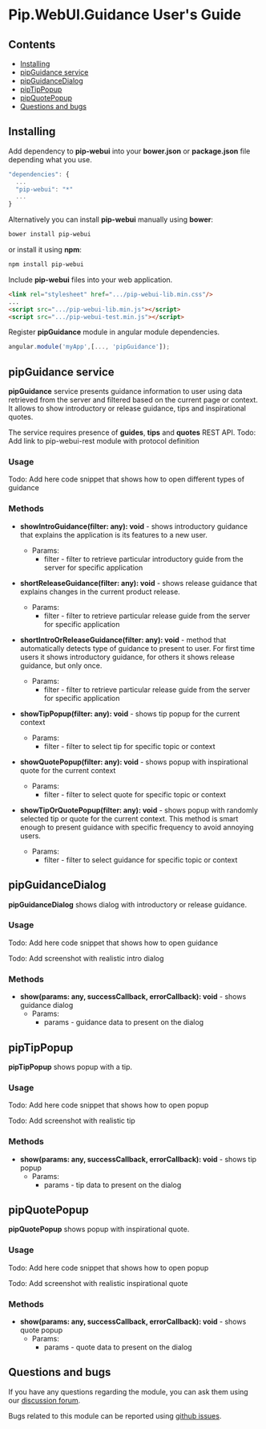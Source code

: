 # Pip.WebUI.Guidance User's Guide

## <a name="contents"></a> Contents
- [Installing](#install)
- [pipGuidance service](#guidance_service)
- [pipGuidanceDialog](#guidance_dialog)
- [pipTipPopup](#tip_popup)
- [pipQuotePopup](#quote_popup)
- [Questions and bugs](#issues)


## <a name="install"></a> Installing

Add dependency to **pip-webui** into your **bower.json** or **package.json** file depending what you use.
```javascript
"dependencies": {
  ...
  "pip-webui": "*"
  ...
}
```

Alternatively you can install **pip-webui** manually using **bower**:
```bash
bower install pip-webui
```

or install it using **npm**:
```bash
npm install pip-webui
```

Include **pip-webui** files into your web application.
```html
<link rel="stylesheet" href=".../pip-webui-lib.min.css"/>
...
<script src=".../pip-webui-lib.min.js"></script>
<script src=".../pip-webui-test.min.js"></script>
```

Register **pipGuidance** module in angular module dependencies.
```javascript
angular.module('myApp',[..., 'pipGuidance']);
```


## <a name="guidance_service"></a> pipGuidance service

**pipGuidance** service presents guidance information to user using data retrieved from the server
and filtered based on the current page or context. It allows to show introductory or release guidance,
tips and inspirational quotes. 

The service requires presence of **guides**, **tips** and **quotes** REST API.
Todo: Add link to pip-webui-rest module with protocol definition

### Usage
Todo: Add here code snippet that shows how to open different types of guidance

### Methods

* **showIntroGuidance(filter: any): void** - shows introductory guidance that explains the application is its features to a new user.
  - Params:
    + filter - filter to retrieve particular introductory guide from the server for specific application

* **shortReleaseGuidance(filter: any): void** - shows release guidance that explains changes in the current product release.
  - Params:
    + filter - filter to retrieve particular release guide from the server for specific application
  
* **shortIntroOrReleaseGuidance(filter: any): void** - method that automatically detects type of guidance to present to user. 
For first time users it shows introductory guidance, for others it shows release guidance, but only once.
  - Params:
    + filter - filter to retrieve particular release guide from the server for specific application

* **showTipPopup(filter: any): void** - shows tip popup for the current context
  - Params:
    + filter - filter to select tip for specific topic or context

* **showQuotePopup(filter: any): void** - shows popup with inspirational quote for the current context
  - Params:
    + filter - filter to select quote for specific topic or context

* **showTipOrQuotePopup(filter: any): void** - shows popup with randomly selected tip or quote for the current context.
This method is smart enough to present guidance with specific frequency to avoid annoying users.
  - Params:
    + filter - filter to select guidance for specific topic or context


## <a name="guidance_dialog"></a> pipGuidanceDialog

**pipGuidanceDialog** shows dialog with introductory or release guidance.

### Usage
Todo: Add here code snippet that shows how to open guidance

Todo: Add screenshot with realistic intro dialog

### Methods

* **show(params: any, successCallback, errorCallback): void** - shows guidance dialog
  - Params:
    + params - guidance data to present on the dialog


## <a name="tip_popup"></a> pipTipPopup

**pipTipPopup** shows popup with a tip.

### Usage
Todo: Add here code snippet that shows how to open popup

Todo: Add screenshot with realistic tip

### Methods

* **show(params: any, successCallback, errorCallback): void** - shows tip popup
  - Params:
    + params - tip data to present on the dialog


## <a name="quote_popup"></a> pipQuotePopup

**pipQuotePopup** shows popup with inspirational quote.

### Usage
Todo: Add here code snippet that shows how to open popup

Todo: Add screenshot with realistic inspirational quote

### Methods

* **show(params: any, successCallback, errorCallback): void** - shows quote popup
  - Params:
    + params - quote data to present on the dialog


## <a name="issues"></a> Questions and bugs

If you have any questions regarding the module, you can ask them using our 
[discussion forum](https://groups.google.com/forum/#!forum/pip-webui).

Bugs related to this module can be reported using [github issues](https://github.com/pip-webui/pip-webui-guidance/issues).
